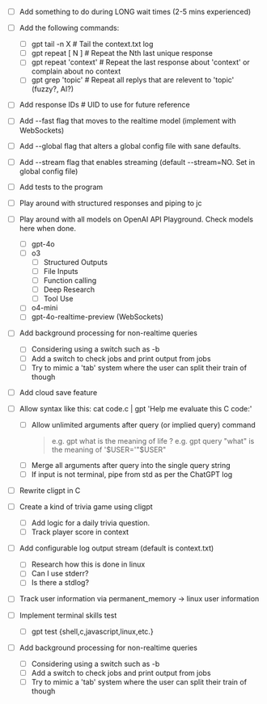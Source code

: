 - [ ] Add something to do during LONG wait times (2-5 mins experienced)
- [ ] Add the following commands:
    - [ ] gpt tail -n X             # Tail the context.txt log
    - [ ] gpt repeat [ N ]          # Repeat the Nth last unique response
    - [ ] gpt repeat 'context'      # Repeat the last response about 'context' or complain about no context
    - [ ] gpt grep 'topic'          # Repeat all replys that are relevent to 'topic' (fuzzy?, AI?)

- [ ] Add response IDs        # UID to use for future reference

- [ ] Add --fast flag that moves to the realtime model (implement with WebSockets)

- [ ] Add --global flag that alters a global config file with sane defaults.

- [ ] Add --stream flag that enables streaming (default --stream=NO. Set in global config file)

- [ ] Add tests to the program

- [ ] Play around with structured responses and piping to jc

- [ ] Play around with all models on OpenAI API Playground. Check models here when done.
    - [ ] gpt-4o
    - [ ] o3
        - [ ] Structured Outputs
        - [ ] File Inputs
        - [ ] Function calling
        - [ ] Deep Research
        - [ ] Tool Use
    - [ ] o4-mini
    - [ ] gpt-4o-realtime-preview (WebSockets)

- [ ] Add background processing for non-realtime queries
    - [ ] Considering  using a switch such as -b
    - [ ] Add a switch to check jobs and print output from jobs
    - [ ] Try to mimic a 'tab' system where the user can split their train of though

- [ ] Add cloud save feature

- [ ] Allow syntax like this: cat code.c | gpt 'Help me evaluate this C code:'
    - [ ] Allow unlimited arguments after query (or implied query) command
      > e.g. gpt what is the meaning of life \?
      > e.g. gpt query "what" is the meaning of '$USER='"$USER"
    - [ ] Merge all arguments after query into the single query string
    - [ ] If input is not terminal, pipe from std as per the ChatGPT log

- [ ] Rewrite cligpt in C

- [ ] Create a kind of trivia game using cligpt
    - [ ] Add logic for a daily trivia question.
    - [ ] Track player score in context

- [ ] Add configurable log output stream (default is context.txt)
    - [ ] Research how this is done in linux
    - [ ] Can I use stderr?
    - [ ] Is there a stdlog?

- [ ] Track user information via permanent_memory -> linux user information

- [ ] Implement terminal skills test
    - [ ] gpt test {shell,c,javascript,linux,etc.}

- [ ] Add background processing for non-realtime queries
    - [ ] Considering  using a switch such as -b
    - [ ] Add a switch to check jobs and print output from jobs
    - [ ] Try to mimic a 'tab' system where the user can split their train of though
